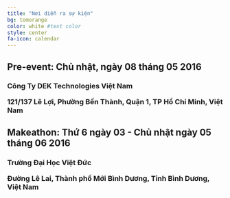 ```yaml
---
title: "Nơi diễn ra sự kiện"
bg: tomorange 
color: white #text color
style: center
fa-icon: calendar 
---
```




<h2>Pre-event: Chủ nhật, ngày 08 tháng 05 2016</h2>

<h3>

<strong>

Công Ty DEK Technologies Việt Nam
</strong> <br/>

121/137 Lê Lợi, Phường Bến Thành, Quận 1, TP Hồ Chí Minh, Việt Nam

</h3>



<h2>Makeathon: Thứ 6 ngày 03 - Chủ nhật ngày 05 tháng 06 2016</h2>

<h3>

<strong>

Trường Đại Học Việt Đức
</strong> <br/>

Đường Lê Lai, Thành phố Mới Bình Dương, Tỉnh Bình Dương, Việt Nam

</h3>

